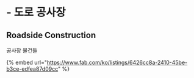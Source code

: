 # - 도로 공사장

## Roadside Construction

공사장 물건들

{% embed url="https://www.fab.com/ko/listings/6426cc8a-2410-45be-b3ce-edfea87d09cc" %}



##
